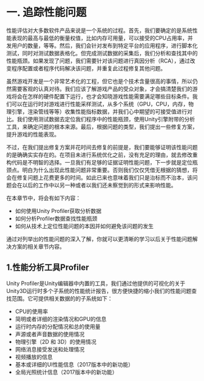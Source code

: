 # 一. 追踪性能问题

性能评估对大多数软件产品来说是一个系统的过程。首先，我们要确定的是系统性能表现的最高与最低的衡量权值，比如内存可用量，可以接受的CPU占用率，并发用户的数量，等等。然后，我们会针对发布到特定平台的应用程序，进行脚本化测试，同时对测试数据表格化。但完成测试数据的采集后，我们分析和查找其中的性能瓶颈。如果发现了问题，我们需要针对该问题进行真因分析（RCA），通过改变程序配置或者程序代码解决该问题，并重复此过程修复其他问题。

虽然游戏开发是一个非常艺术化的工程，但它也是个技术含量很高的事情，所以仍然需要客观的认真对待。我们应该了解游戏产品的受众对象，才会搞清楚我们的游戏将会在怎样的硬件配置下运行，也才会知晓游戏性能需要满足哪些目标条件。我们可以在运行时对游戏进行性能采样测试，从多个系统（GPU，CPU，内存，物理引擎，渲染管线等等）收集性能指标数据，并我们心中期望的可接受值进行对比。我们使用测试数据去定位我们程序中的性能瓶颈，使用Unity引擎附带的分析工具，来确定问题的根本来源。最后，根据问题的类型，我们提出一些修复方案，提升游戏的性能表现。

不过，在我们提出修复方案并花时间去修复的前提是，我们要能够证明该性能问题的是确确实实存在的。在项目未进行系统优化之前，没有充足的理由，就去修改重构代码是不明智的选择。一旦我们有足够的证据证明性能问题，下一步就是定位瓶颈点。明白为什么出现此性能问题非常重要。否则我们仅仅凭借无根据的猜想，将会在修复问题上花费更多的时间。如此已来也意味着我们只是治标而不治本，该问题会在以后的工作中以另一种或者以我们还未察觉到的形式来影响性能。

在本章节中，将会有如下内容：

 - 如何使用Unity Profiler获取分析数据
 - 如何分析Profiler数据查找性能瓶颈
 - 如何从技术上定位性能问题的本因并如何避免该问题的发生
 
 通过对列举出的性能问题的深入了解，你就可以更清晰的学习以后关于性能问题解决方案的相关章节内容。


## 1.性能分析工具Profiler

Unity Profiler是Unity编辑器中内置的工具，我们通过他提供的可视化的关于Unity3D运行时多个子系统的性能统计报告，很方便快捷的缩小我们的性能问题查找范围。它可提供相关数据的的子系统如下：

 - CPU的使用率
 - 简明或者详细的渲染情况和GPU的信息
 - 运行时内存的分配情况和总的使用量
 - 声源或者声音数据的使用情况
 - 物理引擎（2D 和 3D）的使用情况
 - 网络消息接受发送和处理情况
 - 视频播放的信息
 - 基本或详细的UI性能信息（2017版本中的新功能）
 - 全局光照统计信息（2017版本中的新功能）

